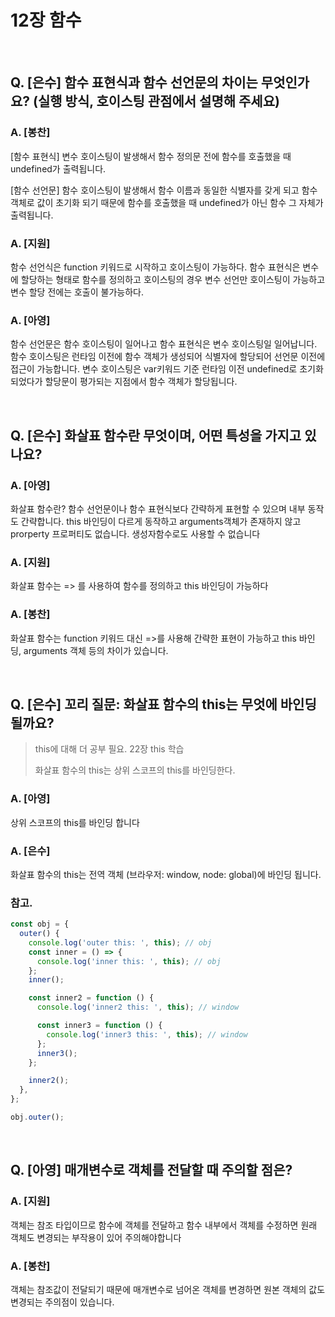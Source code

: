 # 12장 함수

<br />

## Q. [은수] 함수 표현식과 함수 선언문의 차이는 무엇인가요? (실행 방식, 호이스팅 관점에서 설명해 주세요)

### A. [봉찬]

[함수 표현식]
변수 호이스팅이 발생해서 함수 정의문 전에 함수를 호출했을 때 undefined가 출력됩니다.

[함수 선언문]
함수 호이스팅이 발생해서 함수 이름과 동일한 식별자를 갖게 되고 함수 객체로 값이 초기화 되기 때문에 함수를 호출했을 때 undefined가 아닌 함수 그 자체가 출력됩니다.

### A. [지원]

함수 선언식은 function 키워드로 시작하고 호이스팅이 가능하다. 함수 표현식은 변수에 할당하는 형태로 함수를 정의하고 호이스팅의 경우 변수 선언만 호이스팅이 가능하고 변수 할당 전에는 호출이 불가능하다.

### A. [아영]

함수 선언문은 함수 호이스팅이 일어나고 함수 표현식은 변수 호이스팅일 일어납니다.
함수 호이스팅은 런타임 이전에 함수 객체가 생성되어 식별자에 할당되어 선언문 이전에 접근이 가능합니다.
변수 호이스팅은 var키워드 기준 런타임 이전 undefined로 초기화 되었다가 할당문이 평가되는 지점에서 함수 객체가 할당됩니다.

<br />

## Q. [은수] 화살표 함수란 무엇이며, 어떤 특성을 가지고 있나요?

### A. [아영]

화살표 함수란?
함수 선언문이나 함수 표현식보다 간략하게 표현할 수 있으며 내부 동작도 간략합니다.
this 바인딩이 다르게 동작하고 arguments객체가 존재하지 않고 prorperty 프로퍼티도 없습니다. 생성자함수로도 사용할 수 없습니다

### A. [지원]

화살표 함수는 => 를 사용하여 함수를 정의하고 this 바인딩이 가능하다

### A. [봉찬]

화살표 함수는 function 키워드 대신 =>를 사용해 간략한 표현이 가능하고 this 바인딩, arguments 객체 등의 차이가 있습니다.

<br />

## Q. [은수] 꼬리 질문: 화살표 함수의 this는 무엇에 바인딩 될까요?

> this에 대해 더 공부 필요. 22장 this 학습
>
> 화살표 함수의 this는 상위 스코프의 this를 바인딩한다.

### A. [아영]

상위 스코프의 this를 바인딩 합니다

### A. [은수]

화살표 함수의 this는 전역 객체 (브라우저: window, node: global)에 바인딩 됩니다.

### 참고.

```js
const obj = {
  outer() {
    console.log('outer this: ', this); // obj
    const inner = () => {
      console.log('inner this: ', this); // obj
    };
    inner();

    const inner2 = function () {
      console.log('inner2 this: ', this); // window

      const inner3 = function () {
        console.log('inner3 this: ', this); // window
      };
      inner3();
    };

    inner2();
  },
};

obj.outer();
```

<br />

## Q. [아영] 매개변수로 객체를 전달할 때 주의할 점은?

### A. [지원]

객체는 참조 타입이므로 함수에 객체를 전달하고 함수 내부에서 객체를 수정하면 원래 객체도 변경되는 부작용이 있어 주의해야합니다

### A. [봉찬]

객체는 참조값이 전달되기 때문에 매개변수로 넘어온 객체를 변경하면 원본 객체의 값도 변경되는 주의점이 있습니다.
